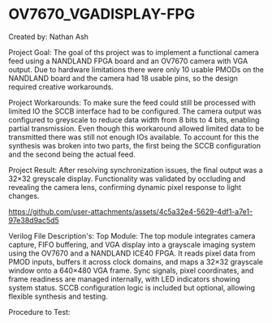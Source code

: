 # OV7670_VGADISPLAY-FPG
Created by: Nathan Ash

Project Goal:
The goal of ths project was to implement a functional camera feed using a NANDLAND FPGA board and an OV7670 camera with VGA output. Due to hardware limitations there were only 10 usable PMODs on the NANDLAND board and the camera had 18 usable pins, so the design required creative workarounds.

Project Workarounds:
To make sure the feed could still be processed with limited IO the SCCB interface had to be configured. The camera output was configured to greyscale to reduce data width from 8 bits to 4 bits, enabling partial transmission. Even though this workaround allowed limited data to be transmitted there was still not enough IOs available. To account for this the synthesis was broken into two parts, the first being the SCCB configuration and the second being the actual feed.

Project Result:
After resolving synchronization issues, the final output was a 32×32 greyscale display. Functionality was validated by occluding and revealing the camera lens, confirming dynamic pixel response to light changes.


https://github.com/user-attachments/assets/4c5a32e4-5629-4df1-a7e1-97e38d9ac5d5

Verilog File Description's:
  Top Module:
  The top module integrates camera capture, FIFO buffering, and VGA display into a grayscale imaging system using the OV7670 and a NANDLAND ICE40 FPGA. It reads pixel   data from PMOD inputs, buffers it across clock domains, and maps a 32×32 grayscale window onto a 640×480 VGA frame. Sync signals, pixel coordinates, and frame         readiness are managed internally, with LED indicators showing system status. SCCB configuration logic is included but optional, allowing flexible synthesis and        testing.
  



Procedure to Test:



